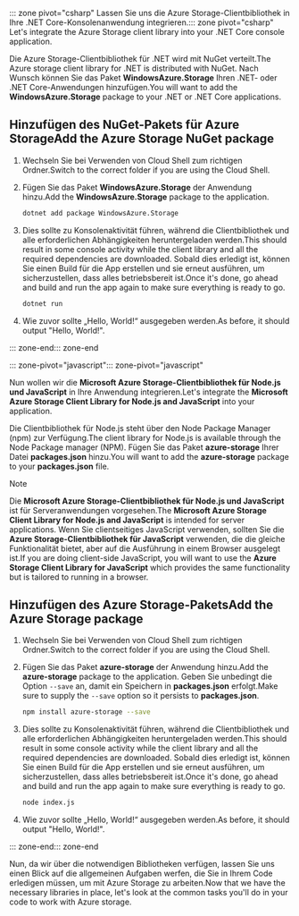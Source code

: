 <span data-ttu-id="ab91a-101">::: zone pivot="csharp" Lassen Sie uns die Azure Storage-Clientbibliothek in Ihre .NET Core-Konsolenanwendung integrieren.</span><span class="sxs-lookup"><span data-stu-id="ab91a-101">::: zone pivot="csharp" Let's integrate the Azure Storage client library into your .NET Core console application.</span></span>

<span data-ttu-id="ab91a-102">Die Azure Storage-Clientbibliothek für .NET wird mit NuGet verteilt.</span><span class="sxs-lookup"><span data-stu-id="ab91a-102">The Azure storage client library for .NET is distributed with NuGet.</span></span> <span data-ttu-id="ab91a-103">Nach Wunsch können Sie das Paket **WindowsAzure.Storage** Ihren .NET- oder .NET Core-Anwendungen hinzufügen.</span><span class="sxs-lookup"><span data-stu-id="ab91a-103">You will want to add the **WindowsAzure.Storage** package to your .NET or .NET Core applications.</span></span>

## <a name="add-the-azure-storage-nuget-package"></a><span data-ttu-id="ab91a-104">Hinzufügen des NuGet-Pakets für Azure Storage</span><span class="sxs-lookup"><span data-stu-id="ab91a-104">Add the Azure Storage NuGet package</span></span>

1. <span data-ttu-id="ab91a-105">Wechseln Sie bei Verwenden von Cloud Shell zum richtigen Ordner.</span><span class="sxs-lookup"><span data-stu-id="ab91a-105">Switch to the correct folder if you are using the Cloud Shell.</span></span>

1. <span data-ttu-id="ab91a-106">Fügen Sie das Paket **WindowsAzure.Storage** der Anwendung hinzu.</span><span class="sxs-lookup"><span data-stu-id="ab91a-106">Add the **WindowsAzure.Storage** package to the application.</span></span>

    ```bash
    dotnet add package WindowsAzure.Storage
    ```

1. <span data-ttu-id="ab91a-107">Dies sollte zu Konsolenaktivität führen, während die Clientbibliothek und alle erforderlichen Abhängigkeiten heruntergeladen werden.</span><span class="sxs-lookup"><span data-stu-id="ab91a-107">This should result in some console activity while the client library and all the required dependencies are downloaded.</span></span> <span data-ttu-id="ab91a-108">Sobald dies erledigt ist, können Sie einen Build für die App erstellen und sie erneut ausführen, um sicherzustellen, dass alles betriebsbereit ist.</span><span class="sxs-lookup"><span data-stu-id="ab91a-108">Once it's done, go ahead and build and run the app again to make sure everything is ready to go.</span></span>

    ```bash
    dotnet run
    ```

1. <span data-ttu-id="ab91a-109">Wie zuvor sollte „Hello, World!“ ausgegeben werden.</span><span class="sxs-lookup"><span data-stu-id="ab91a-109">As before, it should output "Hello, World!".</span></span>

<span data-ttu-id="ab91a-110">::: zone-end</span><span class="sxs-lookup"><span data-stu-id="ab91a-110">::: zone-end</span></span>

<span data-ttu-id="ab91a-111">::: zone-pivot="javascript"</span><span class="sxs-lookup"><span data-stu-id="ab91a-111">::: zone-pivot="javascript"</span></span>

<span data-ttu-id="ab91a-112">Nun wollen wir die **Microsoft Azure Storage-Clientbibliothek für Node.js und JavaScript** in Ihre Anwendung integrieren.</span><span class="sxs-lookup"><span data-stu-id="ab91a-112">Let's integrate the **Microsoft Azure Storage Client Library for Node.js and JavaScript** into your application.</span></span>

<span data-ttu-id="ab91a-113">Die Clientbibliothek für Node.js steht über den Node Package Manager (npm) zur Verfügung.</span><span class="sxs-lookup"><span data-stu-id="ab91a-113">The client library for Node.js is available through the Node Package manager (NPM).</span></span> <span data-ttu-id="ab91a-114">Fügen Sie das Paket **azure-storage** Ihrer Datei **packages.json** hinzu.</span><span class="sxs-lookup"><span data-stu-id="ab91a-114">You will want to add the **azure-storage** package to your **packages.json** file.</span></span>

> [!NOTE]
> <span data-ttu-id="ab91a-115">Die **Microsoft Azure Storage-Clientbibliothek für Node.js und JavaScript** ist für Serveranwendungen vorgesehen.</span><span class="sxs-lookup"><span data-stu-id="ab91a-115">The **Microsoft Azure Storage Client Library for Node.js and JavaScript** is intended for server applications.</span></span> <span data-ttu-id="ab91a-116">Wenn Sie clientseitiges JavaScript verwenden, sollten Sie die **Azure Storage-Clientbibliothek für JavaScript** verwenden, die die gleiche Funktionalität bietet, aber auf die Ausführung in einem Browser ausgelegt ist.</span><span class="sxs-lookup"><span data-stu-id="ab91a-116">If you are doing client-side JavaScript, you will want to use the **Azure Storage Client Library for JavaScript** which provides the same functionality but is tailored to running in a browser.</span></span>

## <a name="add-the-azure-storage-package"></a><span data-ttu-id="ab91a-117">Hinzufügen des Azure Storage-Pakets</span><span class="sxs-lookup"><span data-stu-id="ab91a-117">Add the Azure Storage package</span></span>

1. <span data-ttu-id="ab91a-118">Wechseln Sie bei Verwenden von Cloud Shell zum richtigen Ordner.</span><span class="sxs-lookup"><span data-stu-id="ab91a-118">Switch to the correct folder if you are using the Cloud Shell.</span></span>

1. <span data-ttu-id="ab91a-119">Fügen Sie das Paket **azure-storage** der Anwendung hinzu.</span><span class="sxs-lookup"><span data-stu-id="ab91a-119">Add the **azure-storage** package to the application.</span></span> <span data-ttu-id="ab91a-120">Geben Sie unbedingt die Option `--save` an, damit ein Speichern in **packages.json** erfolgt.</span><span class="sxs-lookup"><span data-stu-id="ab91a-120">Make sure to supply the `--save` option so it persists to **packages.json**.</span></span>

    ```bash
    npm install azure-storage --save
    ```

1. <span data-ttu-id="ab91a-121">Dies sollte zu Konsolenaktivität führen, während die Clientbibliothek und alle erforderlichen Abhängigkeiten heruntergeladen werden.</span><span class="sxs-lookup"><span data-stu-id="ab91a-121">This should result in some console activity while the client library and all the required dependencies are downloaded.</span></span> <span data-ttu-id="ab91a-122">Sobald dies erledigt ist, können Sie einen Build für die App erstellen und sie erneut ausführen, um sicherzustellen, dass alles betriebsbereit ist.</span><span class="sxs-lookup"><span data-stu-id="ab91a-122">Once it's done, go ahead and build and run the app again to make sure everything is ready to go.</span></span>

    ```bash
    node index.js
    ```

1. <span data-ttu-id="ab91a-123">Wie zuvor sollte „Hello, World!“ ausgegeben werden.</span><span class="sxs-lookup"><span data-stu-id="ab91a-123">As before, it should output "Hello, World!".</span></span>

<span data-ttu-id="ab91a-124">::: zone-end</span><span class="sxs-lookup"><span data-stu-id="ab91a-124">::: zone-end</span></span>

<span data-ttu-id="ab91a-125">Nun, da wir über die notwendigen Bibliotheken verfügen, lassen Sie uns einen Blick auf die allgemeinen Aufgaben werfen, die Sie in Ihrem Code erledigen müssen, um mit Azure Storage zu arbeiten.</span><span class="sxs-lookup"><span data-stu-id="ab91a-125">Now that we have the necessary libraries in place, let's look at the common tasks you'll do in your code to work with Azure storage.</span></span>
